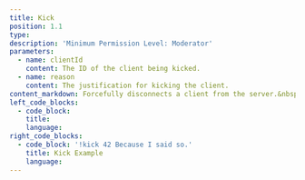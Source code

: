 ```yaml
---
title: Kick
position: 1.1
type:
description: 'Minimum Permission Level: Moderator'
parameters:
  - name: clientId
    content: The ID of the client being kicked.
  - name: reason
    content: The justification for kicking the client.
content_markdown: Forcefully disconnects a client from the server.&nbsp;
left_code_blocks:
  - code_block:
    title:
    language:
right_code_blocks:
  - code_block: '!kick 42 Because I said so.'
    title: Kick Example
    language:
---
```



